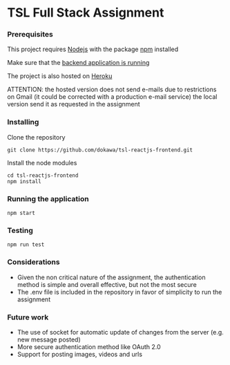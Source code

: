 # TSL Full Stack Assignment

### Prerequisites

This project requires [Nodejs](https://nodejs.org/en/) with the package [npm](https://github.com/npm/cli/releases/) installed

Make sure that the [backend application is running](https://github.com/dokawa/tsl-django-rest-backend)

The project is also hosted on [Heroku](https://tsl-react-frontend.herokuapp.com/)

ATTENTION: the hosted version does not send e-mails due to restrictions on Gmail (it could be corrected with a production e-mail service) the local version send it as requested in the assignment


### Installing

Clone the repository

```
git clone https://github.com/dokawa/tsl-reactjs-frontend.git
```


Install the node modules

```
cd tsl-reactjs-frontend
npm install
```


### Running the application

```
npm start
```

### Testing

```
npm run test
```

### Considerations

* Given the non critical nature of the assignment, the authentication method
is simple and overall effective, but not the most secure
* The .env file is included in the repository in favor of simplicity to run the assignment

### Future work

* The use of socket for automatic update of changes from the server (e.g. new message posted)
* More secure authentication method like OAuth 2.0
* Support for posting images, videos and urls
